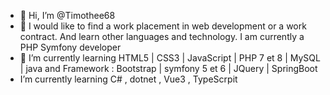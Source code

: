 - 👋 Hi, I’m @Timothee68
- 👀 I would like to find a work placement in web development or a work contract. And learn other languages and technology.
      I am currently a PHP Symfony developer
- 🌱 I’m currently learning HTML5 | CSS3 | JavaScript | PHP 7 et 8 | MySQL | java  and Framework : Bootstrap | symfony 5 et 6 | JQuery | SpringBoot
- I’m currently learning C# , dotnet , Vue3 , TypeScrpit 

